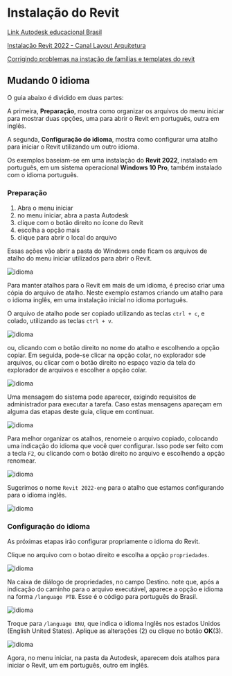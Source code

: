 # Instalação do Revit


[Link Autodesk educacional Brasil](https://www.autodesk.com.br/education/edu-software/overview?sorting=featured&filters=individual)


[Instalação Revit 2022 - Canal Layout Arquitetura](https://www.youtube.com/watch?v=NW71aaIatlc)

[Corrigindo problemas na instação de famílias e templates do revit](https://knowledge.autodesk.com/pt-br/support/revit/troubleshooting/caas/sfdcarticles/sfdcarticles/PTB/Revit-Templates-and-families-not-installed.html)

## Mudando 0 idioma

O guia abaixo é dividido em duas partes:

A primeira, **Preparação**, mostra como organizar os arquivos do menu iniciar para mostrar duas opções, uma para abrir o Revit em português, outra em inglês.

A segunda, **Configuração do idioma**, mostra como configurar uma atalho para iniciar o Revit utilizando um outro idioma.

Os exemplos baseiam-se em uma instalação do **Revit 2022**, instalado em português, em um sistema operacional **Windows 10 Pro**, também instalado com o idioma português. 

### Preparação

1. Abra o menu iniciar
2. no menu iniciar, abra a pasta Autodesk
3. clique com o botão direito no ícone do Revit
4. escolha a opção mais
5. clique para abrir o local do arquivo

Essas ações vão abrir a pasta do Windows onde ficam os arquivos de atalho do menu iniciar utilizados para abrir o Revit.

![idioma](./idioma/idioma_01_LI.jpg)


Para manter atalhos para o Revit em mais de um idioma, é preciso criar uma cópia do arquivo de atalho. Neste exemplo estamos criando um atalho para o idioma inglês, em uma instalação inicial no idioma português.

O arquivo de atalho pode ser copiado utilizando as teclas ```ctrl + c```, e colado, utilizando as teclas ```ctrl + v```.


![idioma](idioma/idioma_03_LI.jpg)

ou, clicando com o botão direito no nome do atalho e escolhendo a opção copiar. Em seguida, pode-se clicar na opção colar, no explorador sde arquivos, ou clicar com o botão direito no espaço vazio da tela do explorador de arquivos e escolher a opção colar.


![idioma](idioma/idioma_02_LI.jpg)

Uma mensagem do sistema pode aparecer, exigindo requisitos de administrador para executar a tarefa. Caso estas mensagens apareçam em alguma das etapas deste guia, clique em continuar.


![idioma](idioma/idioma_04_LI.jpg)

Para melhor organizar os atalhos, renomeie o arquivo copiado, colocando uma indicação do idioma que você quer configurar. Isso pode ser feito com a tecla ```F2```, ou clicando com o botão direito no arquivo e escolhendo a opção renomear.


![idioma](idioma/idioma_05_LI.jpg)

Sugerimos o nome ```Revit 2022-eng``` para o atalho que estamos configurando para o idioma inglês.


![idioma](idioma/idioma_06_LI.jpg)

### Configuração do idioma

As próximas etapas irão configurar propriamente o idioma do Revit.

Clique no arquivo com o botao direito e escolha a opção ```propriedades```.

![idioma](idioma/idioma_07_LI.jpg)

Na caixa de diálogo de propriedades, no campo Destino. note que, após a indicação do caminho para o arquivo executável, aparece a opção e idioma na forma ```/language PTB```. Esse é o código para português do Brasil. 

![idioma](idioma/idioma_08_LI.jpg)

Troque para ```/language ENU```, que indica o idioma Inglês nos estados Unidos (English United States). Aplique as alterações (2) ou clique no botão **OK**(3).



![idioma](idioma/idioma_09_LI.jpg)

Agora, no menu iniciar, na pasta da Autodesk, aparecem dois atalhos para iniciar o Revit, um em português, outro em inglês.